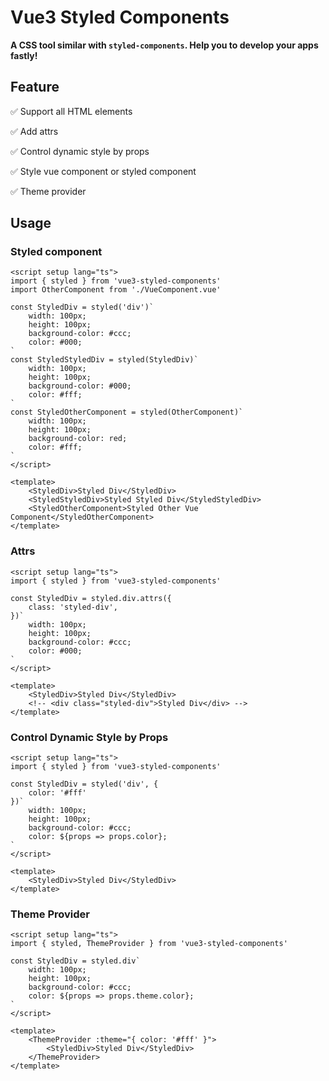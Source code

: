 # Vue3 Styled Components

**A CSS tool similar with `styled-components`. Help you to develop your apps fastly!**

## Feature

✅ Support all HTML elements

✅ Add attrs

✅ Control dynamic style by props

✅ Style vue component or styled component

✅ Theme provider

## Usage

### Styled component

```vue
<script setup lang="ts">
import { styled } from 'vue3-styled-components'
import OtherComponent from './VueComponent.vue'

const StyledDiv = styled('div')`
    width: 100px;
    height: 100px;
    background-color: #ccc;
    color: #000;
`
const StyledStyledDiv = styled(StyledDiv)`
    width: 100px;
    height: 100px;
    background-color: #000;
    color: #fff;
`
const StyledOtherComponent = styled(OtherComponent)`
    width: 100px;
    height: 100px;
    background-color: red;
    color: #fff;
`
</script>

<template>
    <StyledDiv>Styled Div</StyledDiv>
    <StyledStyledDiv>Styled Styled Div</StyledStyledDiv>
    <StyledOtherComponent>Styled Other Vue Component</StyledOtherComponent>
</template>
```

### Attrs

```vue
<script setup lang="ts">
import { styled } from 'vue3-styled-components'

const StyledDiv = styled.div.attrs({
    class: 'styled-div',
})`
    width: 100px;
    height: 100px;
    background-color: #ccc;
    color: #000;
`
</script>

<template>
    <StyledDiv>Styled Div</StyledDiv>
    <!-- <div class="styled-div">Styled Div</div> -->
</template>
```

### Control Dynamic Style by Props

```vue
<script setup lang="ts">
import { styled } from 'vue3-styled-components'

const StyledDiv = styled('div', {
    color: '#fff'
})`
    width: 100px;
    height: 100px;
    background-color: #ccc;
    color: ${props => props.color};
`
</script>

<template>
    <StyledDiv>Styled Div</StyledDiv>
</template>
```

### Theme Provider

```vue
<script setup lang="ts">
import { styled, ThemeProvider } from 'vue3-styled-components'

const StyledDiv = styled.div`
    width: 100px;
    height: 100px;
    background-color: #ccc;
    color: ${props => props.theme.color};
`
</script>

<template>
    <ThemeProvider :theme="{ color: '#fff' }">
        <StyledDiv>Styled Div</StyledDiv>
    </ThemeProvider>
</template>
```